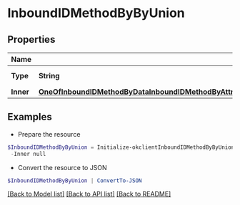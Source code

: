 # InboundIDMethodByByUnion
## Properties

Name | Type | Description | Notes
------------ | ------------- | ------------- | -------------
**Type** | **String** |  | [optional] [readonly] 
**Inner** | [**OneOfInboundIDMethodByDataInboundIDMethodByAttributeModifiersInboundIDMethodByAttributeInboundIDMethodByRelatedTempIDInboundIDMethodByTemporaryCIIDInboundIDMethodByByUnionInboundIDMethodByIntersect[]**](OneOfInboundIDMethodByDataInboundIDMethodByAttributeModifiersInboundIDMethodByAttributeInboundIDMethodByRelatedTempIDInboundIDMethodByTemporaryCIIDInboundIDMethodByByUnionInboundIDMethodByIntersect.md) |  | [optional] 

## Examples

- Prepare the resource
```powershell
$InboundIDMethodByByUnion = Initialize-okclientInboundIDMethodByByUnion  -Type null `
 -Inner null
```

- Convert the resource to JSON
```powershell
$InboundIDMethodByByUnion | ConvertTo-JSON
```

[[Back to Model list]](../README.md#documentation-for-models) [[Back to API list]](../README.md#documentation-for-api-endpoints) [[Back to README]](../README.md)

